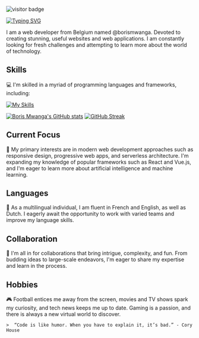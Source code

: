 ![visitor badge](https://visitor-badge.laobi.icu/badge?page_id=borismwanga.borismwanga)

[![Typing SVG](https://readme-typing-svg.demolab.com?font=Fira+Code&pause=1000&width=435&lines=Hello+there+%F0%9F%91%8B+It's+Boris)](https://git.io/typing-svg)

I am a web developer from Belgium named @borismwanga. Devoted to creating stunning, useful websites and web applications. I am constantly looking for fresh challenges and attempting to learn more about the world of technology.

## Skills

💻 I'm skilled in a myriad of programming languages and frameworks, including:

[![My Skills](https://skillicons.dev/icons?i=ruby,rails,firebase,js,html,css,wasm,jquery,typescript,react,vue,mongodb,git,github,vscode,webflow,bash,discord,postman,py,postgres,heroku,figma,vite,vim,netlify,nodejs,bootstrap,powershell,threejs)](https://skillicons.dev)

[![Boris Mwanga's GitHub stats](https://github-readme-stats.vercel.app/api?username=borismwanga&show_icons=true&theme=radical)](https://github.com/borismwanga/github-readme-stats)
[![GitHub Streak](https://streak-stats.demolab.com?user=borismwanga&theme=radical&hide_current_streak=true)](https://git.io/streak-stats)
## Current Focus

🌱 My primary interests are in modern web development approaches such as responsive design, progressive web apps, and serverless architecture. I'm expanding my knowledge of popular frameworks such as React and Vue.js, and I'm eager to learn more about artificial intelligence and machine learning.

## Languages

💬 As a multilingual individual, I am fluent in French and English, as well as Dutch. I eagerly await the opportunity to work with varied teams and improve my language skills.

## Collaboration

💞️ I'm all in for collaborations that bring intrigue, complexity, and fun. From budding ideas to large-scale endeavors, I'm eager to share my expertise and learn in the process.

## Hobbies

🎮 Football entices me away from the screen, movies and TV shows spark my curiosity, and tech news keeps me up to date. Gaming is a passion, and there is always a new virtual world to discover.


```
>  “Code is like humor. When you have to explain it, it’s bad.” - Cory House
```

<!---
borismwanga/borismwanga is a ✨ special ✨ repository because its `README.md` (this file) appears on your GitHub profile.
You can click the Preview link to take a look at your changes.
--->
